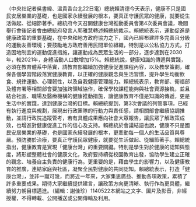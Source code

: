 （中央社記者吳書緯、溫貴香台北22日電）總統賴清德今天表示，健康不只是國民安居樂業的基礎，也是國家永續發展的根本，要真正守護民眾的健康，就要從生活做起、從細節著手。總統府今天召開健康台灣推動委員會第4次委員會議，晚間舉行會後記者會由總統府發言人郭雅慧轉述賴總統裁示。賴總統表示，運動促進是健康政策的重要基礎，在中央和地方政府協力之下，國內已經布建許多完善且分級的運動友善環境；要鼓勵地方政府善用民間單位組織，特別是以公私協力方式，打造因地制宜的運動促進措施，讓運動成為民眾生活的一部分，逐步達到在2030年，較2021年，身體活動人口數增加15%。賴總統說，健康知識的傳遞與實踐，必須在教育體系中落實，請教育部繼續加強健康促進課程內容，以及教學策劃，確保各個學習階段落實健康教育，以正確的健康觀念與生活習慣，提升學生均衡飲食、規律運動、心理韌性，以及自我健康管理能力。賴總統表示，教育部、衛福部及體育署等相關部會要加強跨領域協作，確保學校課程能夠與社會資源接軌，並且結合社區、職場及醫療機構的健康推動措施，讓健康教育不僅是知識的傳遞，更是生活中的實踐，達到健康台灣的目標。賴總統提到，第3次會議的列管事項，已經有執行進度與規劃，展現出行政團隊的行動力與責任感，請相關部會繼續協調推動，並請行政院追蹤管考，若有具體成果應向社會大眾報告，讓民眾了解政策成效，也增進對健康促進工作的信心及支持。賴總統於會議結語也說，健康不只是國民安居樂業的基礎，也是國家永續發展的根本，更牽動每一個人的生活品質與尊嚴。預防勝於治療，要真正守護民眾健康，就要從生活做起、從細節著手。賴總統指出，健康教育是實現「健康台灣」的重要關鍵。特別是學生對於健康的認知與態度，將形塑整體社會的健康文化，政府要持續從校園教育出發，協助學生建立正確的觀念、培養自主負責的健康行為。更重要的是，藉由學生的影響力，以及健康教育的推廣，連結家庭與社區，凝聚全民對健康的共同認知。賴總統表示，打造「健康台灣」，並非一蹴可幾，而將近一年來，大家集思廣益、推動各項政策，累積了許多重要成果。期待大家繼續提供建言，讓政策方向更清晰、執行作為更具體，繼續努力朝目標邁進。（編輯：謝佳珍）1140522本網站之文字、圖片及影音，非經授權，不得轉載、公開播送或公開傳輸及利用。